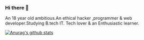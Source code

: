 ### Hi there 👋
An 18 year old ambitious.An ethical hacker ,programmer & web developer.Studying B.tech IT.
Tech lover & an Enthusiastic learner.

[![Anurag's github stats](https://github-readme-stats.vercel.app/api?username=cyrobotcoder)](https://github.com/anuraghazra/github-readme-stats)

